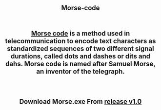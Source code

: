 **<h2 align="center">Morse-code<h1>**

#### [**Morse code**](https://en.wikipedia.org/wiki/Morse_code) is a method used in telecommunication to encode text characters as standardized sequences of two different signal durations, called dots and dashes or dits and dahs. Morse code is named after Samuel Morse, an inventor of the telegraph.

<br>


Download **Morse.exe** From [release v1.0](https://github.com/Senpai-10/Morse-code/releases/tag/v1.0)
